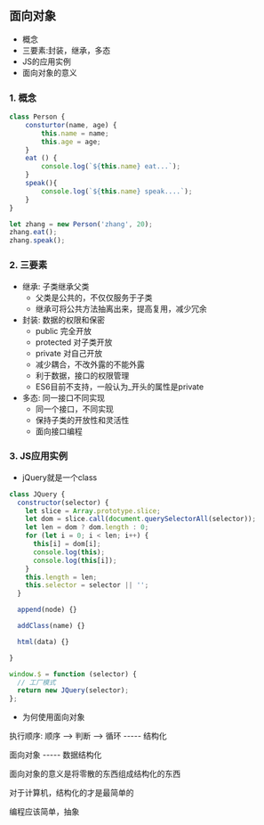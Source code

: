 ## 面向对象
+ 概念
+ 三要素:封装，继承，多态
+ JS的应用实例
+ 面向对象的意义

### 1. 概念

```javascript
class Person {
    consturtor(name, age) {
        this.name = name;
        this.age = age;
    }
    eat () {
        console.log(`${this.name} eat...`);
    }
    speak(){
        console.log(`${this.name} speak....`);
    }
}

let zhang = new Person('zhang', 20);
zhang.eat();
zhang.speak();
```

### 2. 三要素
+ 继承: 子类继承父类
    + 父类是公共的，不仅仅服务于子类
    + 继承可将公共方法抽离出来，提高复用，减少冗余
+ 封装: 数据的权限和保密
    + public 完全开放
    + protected 对子类开放
    + private 对自己开放
    + 减少耦合，不改外露的不能外露
    + 利于数据，接口的权限管理
    + ES6目前不支持，一般认为_开头的属性是private
+ 多态: 同一接口不同实现
    + 同一个接口，不同实现
    + 保持子类的开放性和灵活性
    + 面向接口编程

### 3. JS应用实例
+ jQuery就是一个class

```javascript
class JQuery {
  constructor(selector) {
    let slice = Array.prototype.slice;
    let dom = slice.call(document.querySelectorAll(selector));
    let len = dom ? dom.length : 0;
    for (let i = 0; i < len; i++) {
      this[i] = dom[i];
      console.log(this);
      console.log(this[i]);
    }
    this.length = len;
    this.selector = selector || '';
  }

  append(node) {}

  addClass(name) {}

  html(data) {}

}

window.$ = function (selector) {
  // 工厂模式
  return new JQuery(selector);
};
```

+ 为何使用面向对象

执行顺序: 顺序 --> 判断 --> 循环 ----- 结构化

面向对象 ----- 数据结构化

面向对象的意义是将零散的东西组成结构化的东西

对于计算机，结构化的才是最简单的

编程应该简单，抽象








